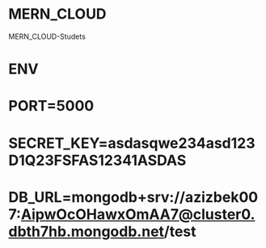 # MERN_CLOUD
MERN_CLOUD-Studets


# ENV 
# PORT=5000 
# SECRET_KEY=asdasqwe234asd123D1Q23FSFAS12341ASDAS 
# DB_URL=mongodb+srv://azizbek007:AipwOcOHawxOmAA7@cluster0.dbth7hb.mongodb.net/test